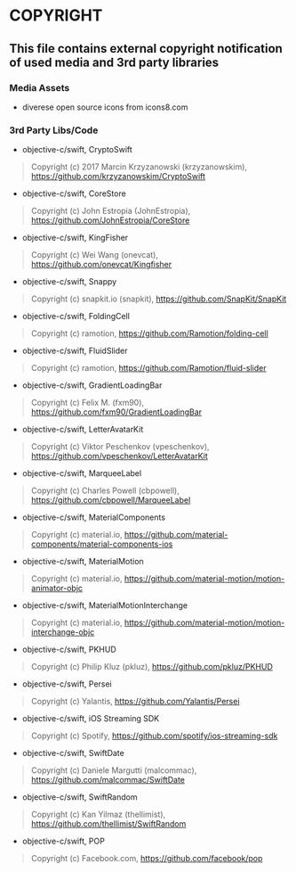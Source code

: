 # COPYRIGHT


## This file contains external copyright notification of used media and 3rd party libraries

### Media Assets

- diverese open source icons from icons8.com

### 3rd Party Libs/Code

- objective-c/swift, CryptoSwift
> Copyright (c) 2017 Marcin Krzyzanowski (krzyzanowskim), https://github.com/krzyzanowskim/CryptoSwift

- objective-c/swift, CoreStore
> Copyright (c) John Estropia (JohnEstropia), https://github.com/JohnEstropia/CoreStore

- objective-c/swift, KingFisher
> Copyright (c) Wei Wang (onevcat), https://github.com/onevcat/Kingfisher

- objective-c/swift, Snappy
> Copyright (c) snapkit.io (snapkit), https://github.com/SnapKit/SnapKit

- objective-c/swift, FoldingCell
> Copyright (c) ramotion, https://github.com/Ramotion/folding-cell

- objective-c/swift, FluidSlider
> Copyright (c) ramotion, https://github.com/Ramotion/fluid-slider

- objective-c/swift, GradientLoadingBar
> Copyright (c) Felix M. (fxm90), https://github.com/fxm90/GradientLoadingBar

- objective-c/swift, LetterAvatarKit
> Copyright (c) Viktor Peschenkov (vpeschenkov), https://github.com/vpeschenkov/LetterAvatarKit

- objective-c/swift, MarqueeLabel
> Copyright (c) Charles Powell (cbpowell), https://github.com/cbpowell/MarqueeLabel

- objective-c/swift, MaterialComponents
> Copyright (c) material.io, https://github.com/material-components/material-components-ios

- objective-c/swift, MaterialMotion
> Copyright (c) material.io, https://github.com/material-motion/motion-animator-objc

- objective-c/swift, MaterialMotionInterchange
> Copyright (c) material.io, https://github.com/material-motion/motion-interchange-objc

- objective-c/swift, PKHUD
> Copyright (c) Philip Kluz (pkluz), https://github.com/pkluz/PKHUD

- objective-c/swift, Persei
> Copyright (c) Yalantis, https://github.com/Yalantis/Persei

- objective-c/swift, iOS Streaming SDK
> Copyright (c) Spotify, https://github.com/spotify/ios-streaming-sdk

- objective-c/swift, SwiftDate
> Copyright (c) Daniele Margutti (malcommac), https://github.com/malcommac/SwiftDate

- objective-c/swift, SwiftRandom
> Copyright (c) Kan Yilmaz (thellimist), https://github.com/thellimist/SwiftRandom

- objective-c/swift, POP
> Copyright (c) Facebook.com, https://github.com/facebook/pop
